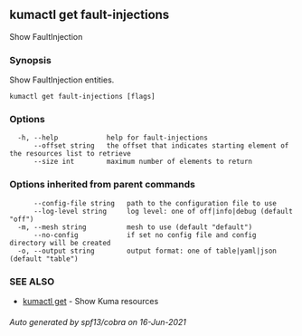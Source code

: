 ## kumactl get fault-injections

Show FaultInjection

### Synopsis

Show FaultInjection entities.

```
kumactl get fault-injections [flags]
```

### Options

```
  -h, --help            help for fault-injections
      --offset string   the offset that indicates starting element of the resources list to retrieve
      --size int        maximum number of elements to return
```

### Options inherited from parent commands

```
      --config-file string   path to the configuration file to use
      --log-level string     log level: one of off|info|debug (default "off")
  -m, --mesh string          mesh to use (default "default")
      --no-config            if set no config file and config directory will be created
  -o, --output string        output format: one of table|yaml|json (default "table")
```

### SEE ALSO

* [kumactl get](kumactl_get.md)	 - Show Kuma resources

###### Auto generated by spf13/cobra on 16-Jun-2021
